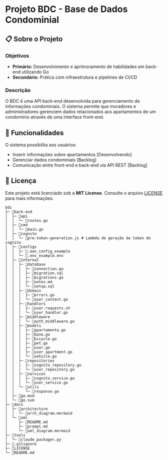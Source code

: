 # Projeto BDC - Base de Dados Condominial

## 📋 Sobre o Projeto

### Objetivos
- **Primário:** Desenvolvimento e aprimoramento de habilidades em back-end utilizando Go
- **Secundário:** Prática com infraestrutura e pipelines de CI/CD

### Descrição
O BDC é uma API back-end desenvolvida para gerenciamento de informações condominiais. O sistema permite que moradores e administradores gerenciem dados relacionados aos apartamentos de um condomínio através de uma interface front-end.

## 🚀 Funcionalidades

O sistema possibilita aos usuários:
- Inserir informações sobre apartamentos [Desenvolvendo]
- Gerenciar dados condominiais [Backlog]
- Comunicação entre front-end e back-end via API REST [Backlog]

## 📄 Licença

Este projeto está licenciado sob a **MIT License**. Consulte o arquivo [LICENSE](https://github.com/gdinn/bdc/blob/main/LICENSE) para mais informações.
```
bdc
├─ 📁back-end
│  ├─ 📁api
│  │  └─ 📄routes.go
│  ├─ 📁cmd
│  │  └─ 📄main.go
│  ├─ 📁cognito
│  │  └─ 📄pre-token-generation.js # Lambda de geração de token do cognito
│  ├─ 📁configs
│  │  ├─ 📄.aws_config_example
│  │  └─ 📄.env_example.env
│  ├─ 📁internal
│  │  ├─ 📁database
│  │  │  ├─ 📄connection.go
│  │  │  ├─ 📄migration.sql
│  │  │  ├─ 📄migrations.go
│  │  │  ├─ 📄notes.md
│  │  │  └─ 📄setup.sql
│  │  ├─ 📁domain
│  │  │  ├─ 📄errors.go
│  │  │  └─ 📄user_context.go
│  │  ├─ 📁handlers
│  │  │  ├─ 📄user.requests.sh
│  │  │  └─ 📄user_handler.go
│  │  ├─ 📁middleware
│  │  │  └─ 📄auth_middleware.go
│  │  ├─ 📁models
│  │  │  ├─ 📄apartamento.go
│  │  │  ├─ 📄base.go
│  │  │  ├─ 📄bicycle.go
│  │  │  ├─ 📄pet.go
│  │  │  ├─ 📄user.go
│  │  │  ├─ 📄user_apartment.go
│  │  │  └─ 📄vehicle.go
│  │  ├─ 📁repositories
│  │  │  ├─ 📄cognito_repository.go
│  │  │  └─ 📄user_repository.go
│  │  ├─ 📁services
│  │  │  ├─ 📄cognito_service.go
│  │  │  └─ 📄user_service.go
│  │  └─ 📁utils
│  │     └─ 📄response.go
│  ├─ 📄go.mod
│  └─ 📄go.sum
├─ 📁docs
│  ├─ 📁architecture
│  │  └─ 📄arch_diagram.mermaid
│  └─ 📁uml
│     ├─ 📄README.md
│     ├─ 📄prompt.md
│     └─ 📄uml_diagram.mermaid
├─ 📁tools
│  └─ 📄claude_packager.py
├─ 📄.gitignore
├─ 📄LICENSE
└─ 📄README.md
```